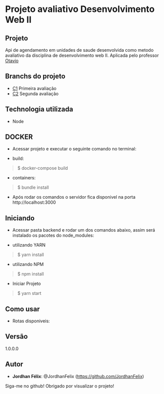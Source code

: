 # Projeto avaliativo Desenvolvimento Web II
 
## Projeto 

Api de agendamento em unidades de saude desenvolvida como metodo avaliativo da disciplina de desenvolvimento web II. Aplicada pelo professor [Otavio](https://github.com/otaviolube)

## Branchs do projeto

* [C1](https://github.com/JordhanFelix/node-api-covid/tree/c1) Primeira avaliação
* [C2](https://github.com/JordhanFelix/node-api-covid/tree/c2) Segunda avaliação

## Technologia utilizada 

* Node 
 
## DOCKER

* Acessar projeto e executar o seguinte comando no terminal: 

- build:
>    $ docker-compose build

- containers:
>    $ bundle install
 
* Após rodar os comandos o servidor fica disponivel na porta http://localhost:3000


## Iniciando
 
* Acessar pasta backend e rodar um dos comandos abaixo, assim será instalado os pacotes do node_modules:
- utilizando YARN
>    $ yarn install 
    
- utilizando NPM
>    $ npm install 

* Iniciar Projeto

>    $ yarn start 
 
## Como usar
 
* Rotas disponiveis:


## Versão
 
1.0.0.0
 
 
## Autor
 
* **Jordhan Félix**: @JordhanFelix (https://github.com/JordhanFelix)
 
 
Siga-me no github!
Obrigado por visualizar o projeto!
